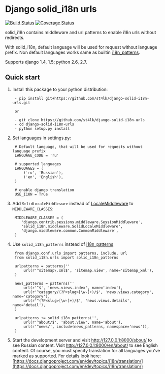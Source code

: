 Django solid_i18n urls
=====

[![Build Status](https://travis-ci.org/st4lk/django-solid-i18n-urls.png?branch=master)](https://travis-ci.org/st4lk/django-solid-i18n-urls) [![Coverage Status](https://coveralls.io/repos/st4lk/django-solid-i18n-urls/badge.png?branch=master)](https://coveralls.io/r/st4lk/django-solid-i18n-urls?branch=master)

solid_i18n contains middleware and url patterns to enable i18n urls without redirects.

With solid_i18n, default language will be used for request
without language prefix. Non default languages works same as builtin [i18n_patterns](https://docs.djangoproject.com/en/dev/topics/i18n/translation/#django.conf.urls.i18n.i18n_patterns).

Supports django 1.4, 1.5; python 2.6, 2.7.


Quick start
-----------

1. Install this package to your python distribution:

        - pip install git+https://github.com/st4lk/django-solid-i18n-urls.git

        or

        - git clone https://github.com/st4lk/django-solid-i18n-urls
        - cd django-solid-i18n-urls
        - python setup.py install

2. Set languages in settings.py:

        # Default language, that will be used for requests without language prefix
        LANGUAGE_CODE = 'ru'

        # supported languages
        LANGUAGES = (
            ('ru', 'Russian'),
            ('en', 'English'),
        )

        # enable django translation
        USE_I18N = True

3. Add `SolidLocaleMiddleware` instead of [LocaleMiddleware](https://docs.djangoproject.com/en/dev/topics/i18n/translation/#how-django-discovers-language-preference) to `MIDDLEWARE_CLASSES`:

        MIDDLEWARE_CLASSES = (
           'django.contrib.sessions.middleware.SessionMiddleware',
           'solid_i18n.middleware.SolidLocaleMiddleware',
           'django.middleware.common.CommonMiddleware',
        )

4. Use `solid_i18n_patterns` instead of [i18n_patterns](https://docs.djangoproject.com/en/dev/topics/i18n/translation/#django.conf.urls.i18n.i18n_patterns)

        from django.conf.urls import patterns, include, url
        from solid_i18n.urls import solid_i18n_patterns

        urlpatterns = patterns(''
            url(r'^sitemap\.xml$', 'sitemap.view', name='sitemap_xml'),
        )

        news_patterns = patterns(''
            url(r'^$', 'news.views.index', name='index'),
            url(r'^category/(?P<slug>[\w-]+)/$', 'news.views.category', name='category'),
            url(r'^(?P<slug>[\w-]+)/$', 'news.views.details', name='detail'),
        )

        urlpatterns += solid_i18n_patterns('',
            url(r'^about/$', 'about.view', name='about'),
            url(r'^news/', include(news_patterns, namespace='news')),
        )

5. Start the development server and visit http://127.0.0.1:8000/about/ to see Russian content. Visit http://127.0.0.1:8000/en/about/ to see English content. Of course, you must specify translation for all languages you've marked as supported. For details look here: [https://docs.djangoproject.com/en/dev/topics/i18n/translation/](https://docs.djangoproject.com/en/dev/topics/i18n/translation/)
